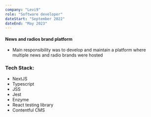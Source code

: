 ```yaml
---
company: "Levi9"
role: "Software developer"
dateStart: "September 2022"
dateEnd: "May 2023"
---
```


#### News and radios brand platform

- Main responsibility was to develop and maintain a platform where multiple news and radio brands were hosted

### Tech Stack:

- NextJS
- Typescript
- JSS
- Jest
- Enzyme
- React testing library
- Contentful CMS
